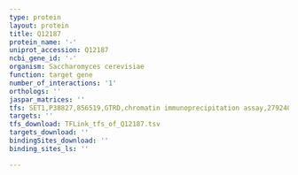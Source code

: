 ```yaml
---
type: protein
layout: protein
title: Q12187
protein_name: '-'
uniprot_accession: Q12187
ncbi_gene_id: '-'
organism: Saccharomyces cerevisiae
function: target gene
number_of_interactions: '1'
orthologs: ''
jaspar_matrices: ''
tfs: SET1,P38827,856519,GTRD,chromatin immunoprecipitation assay,27924024%5Buid%5D,No
targets: ''
tfs_download: TFLink_tfs_of_Q12187.tsv
targets_download: ''
bindingSites_download: ''
binding_sites_ls: ''

---
```

